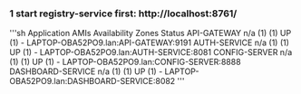 
### 1 start registry-service first: http://localhost:8761/
'''sh
Application	AMIs	Availability Zones	Status
API-GATEWAY	n/a (1)	(1)	UP (1) - LAPTOP-OBA52PO9.lan:API-GATEWAY:9191
AUTH-SERVICE	n/a (1)	(1)	UP (1) - LAPTOP-OBA52PO9.lan:AUTH-SERVICE:8081
CONFIG-SERVER	n/a (1)	(1)	UP (1) - LAPTOP-OBA52PO9.lan:CONFIG-SERVER:8888
DASHBOARD-SERVICE	n/a (1)	(1)	UP (1) - LAPTOP-OBA52PO9.lan:DASHBOARD-SERVICE:8082
'''
